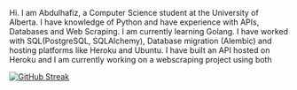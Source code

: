 Hi. I am Abdulhafiz, a Computer Science student at the University of Alberta. 
I have knowledge of Python and have experience with APIs, Databases and Web Scraping. I am currently learning Golang.
I have worked with SQL(PostgreSQL, SQLAlchemy), Database migration (Alembic) and hosting platforms like Heroku and Ubuntu. I have built an API hosted on Heroku and I am currently working on
a webscraping project using both



[![GitHub Streak](https://streak-stats.demolab.com?user=haaffiiizzz&theme=highcontrast&hide_border=false)](https://git.io/streak-stats)
